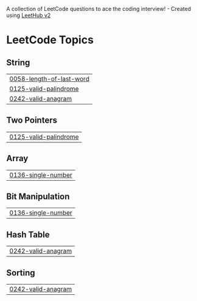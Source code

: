 A collection of LeetCode questions to ace the coding interview! - Created using [LeetHub v2](https://github.com/arunbhardwaj/LeetHub-2.0)
<!---LeetCode Topics Start-->
# LeetCode Topics
## String
|  |
| ------- |
| [0058-length-of-last-word](https://github.com/rgdeep/Leetcode/tree/master/0058-length-of-last-word) |
| [0125-valid-palindrome](https://github.com/rgdeep/Leetcode/tree/master/0125-valid-palindrome) |
| [0242-valid-anagram](https://github.com/rgdeep/Leetcode/tree/master/0242-valid-anagram) |
## Two Pointers
|  |
| ------- |
| [0125-valid-palindrome](https://github.com/rgdeep/Leetcode/tree/master/0125-valid-palindrome) |
## Array
|  |
| ------- |
| [0136-single-number](https://github.com/rgdeep/Leetcode/tree/master/0136-single-number) |
## Bit Manipulation
|  |
| ------- |
| [0136-single-number](https://github.com/rgdeep/Leetcode/tree/master/0136-single-number) |
## Hash Table
|  |
| ------- |
| [0242-valid-anagram](https://github.com/rgdeep/Leetcode/tree/master/0242-valid-anagram) |
## Sorting
|  |
| ------- |
| [0242-valid-anagram](https://github.com/rgdeep/Leetcode/tree/master/0242-valid-anagram) |
<!---LeetCode Topics End-->